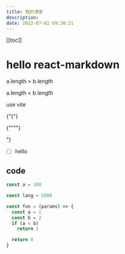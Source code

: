 ```yaml
---
title: 我的博客
description:
date: 2022-07-02 09:30:21
---
```


<!-- notes test -->

[[toc]]

<Mdtest></Mdtest>

# hello react-markdown

a.length > b.length

a.length < b.length

use vite

{"{"}

{""""}

"}


- [ ] hello


## code
```js
const a = 100

const lang = 5000

const fun = (params) => {
  const a = 1
  const b = 2
  if (a < b)
    return 1

  return 0
}

```


